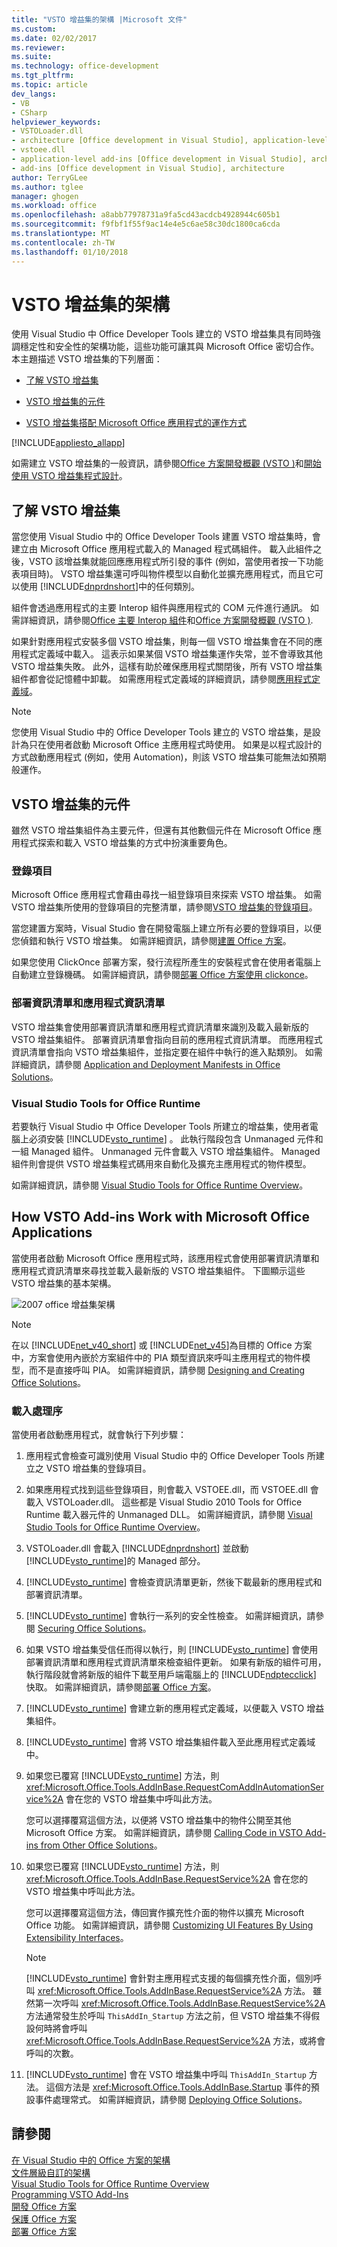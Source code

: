 ```yaml
---
title: "VSTO 增益集的架構 |Microsoft 文件"
ms.custom: 
ms.date: 02/02/2017
ms.reviewer: 
ms.suite: 
ms.technology: office-development
ms.tgt_pltfrm: 
ms.topic: article
dev_langs:
- VB
- CSharp
helpviewer_keywords:
- VSTOLoader.dll
- architecture [Office development in Visual Studio], application-level add-ins
- vstoee.dll
- application-level add-ins [Office development in Visual Studio], architecture
- add-ins [Office development in Visual Studio], architecture
author: TerryGLee
ms.author: tglee
manager: ghogen
ms.workload: office
ms.openlocfilehash: a8abb77978731a9fa5cd43acdcb4928944c605b1
ms.sourcegitcommit: f9fbf1f55f9ac14e4e5c6ae58c30dc1800ca6cda
ms.translationtype: MT
ms.contentlocale: zh-TW
ms.lasthandoff: 01/10/2018
---
```

# <a name="architecture-of-vsto-add-ins"></a>VSTO 增益集的架構
  使用 Visual Studio 中 Office Developer Tools 建立的 VSTO 增益集具有同時強調穩定性和安全性的架構功能，這些功能可讓其與 Microsoft Office 密切合作。 本主題描述 VSTO 增益集的下列層面：  
  
-   [了解 VSTO 增益集](#UnderstandingAddIns)  
  
-   [VSTO 增益集的元件](#AddinComponents)  
  
-   [VSTO 增益集搭配 Microsoft Office 應用程式的運作方式](#HowAddinsWork)  
  
 [!INCLUDE[appliesto_allapp](../vsto/includes/appliesto-allapp-md.md)]  
  
 如需建立 VSTO 增益集的一般資訊，請參閱[Office 方案開發概觀 &#40;VSTO &#41;](../vsto/office-solutions-development-overview-vsto.md)和[開始使用 VSTO 增益集程式設計](../vsto/getting-started-programming-vsto-add-ins.md)。  
  
##  <a name="UnderstandingAddIns"></a> 了解 VSTO 增益集  
 當您使用 Visual Studio 中的 Office Developer Tools 建置 VSTO 增益集時，會建立由 Microsoft Office 應用程式載入的 Managed 程式碼組件。 載入此組件之後，VSTO 該增益集就能回應應用程式所引發的事件 (例如，當使用者按一下功能表項目時)。 VSTO 增益集還可呼叫物件模型以自動化並擴充應用程式，而且它可以使用 [!INCLUDE[dnprdnshort](../sharepoint/includes/dnprdnshort-md.md)]中的任何類別。  
  
 組件會透過應用程式的主要 Interop 組件與應用程式的 COM 元件進行通訊。 如需詳細資訊，請參閱[Office 主要 Interop 組件](../vsto/office-primary-interop-assemblies.md)和[Office 方案開發概觀 &#40;VSTO &#41;](../vsto/office-solutions-development-overview-vsto.md).  
  
 如果針對應用程式安裝多個 VSTO 增益集，則每一個 VSTO 增益集會在不同的應用程式定義域中載入。 這表示如果某個 VSTO 增益集運作失常，並不會導致其他 VSTO 增益集失敗。 此外，這樣有助於確保應用程式關閉後，所有 VSTO 增益集組件都會從記憶體中卸載。 如需應用程式定義域的詳細資訊，請參閱[應用程式定義域](/dotnet/framework/app-domains/application-domains)。  
  
> [!NOTE]  
>  您使用 Visual Studio 中的 Office Developer Tools 建立的 VSTO 增益集，是設計為只在使用者啟動 Microsoft Office 主應用程式時使用。 如果是以程式設計的方式啟動應用程式 (例如，使用 Automation)，則該 VSTO 增益集可能無法如預期般運作。  
  
##  <a name="AddinComponents"></a> VSTO 增益集的元件  
 雖然 VSTO 增益集組件為主要元件，但還有其他數個元件在 Microsoft Office 應用程式探索和載入 VSTO 增益集的方式中扮演重要角色。  
  
### <a name="registry-entries"></a>登錄項目  
 Microsoft Office 應用程式會藉由尋找一組登錄項目來探索 VSTO 增益集。 如需 VSTO 增益集所使用的登錄項目的完整清單，請參閱[VSTO 增益集的登錄項目](../vsto/registry-entries-for-vsto-add-ins.md)。  
  
 當您建置方案時，Visual Studio 會在開發電腦上建立所有必要的登錄項目，以便您偵錯和執行 VSTO 增益集。 如需詳細資訊，請參閱[建置 Office 方案](../vsto/building-office-solutions.md)。  
  
 如果您使用 ClickOnce 部署方案，發行流程所產生的安裝程式會在使用者電腦上自動建立登錄機碼。 如需詳細資訊，請參閱[部署 Office 方案使用 clickonce](../vsto/deploying-an-office-solution-by-using-clickonce.md)。  
  
### <a name="deployment-manifest-and-application-manifest"></a>部署資訊清單和應用程式資訊清單  
 VSTO 增益集會使用部署資訊清單和應用程式資訊清單來識別及載入最新版的 VSTO 增益集組件。 部署資訊清單會指向目前的應用程式資訊清單。 而應用程式資訊清單會指向 VSTO 增益集組件，並指定要在組件中執行的進入點類別。 如需詳細資訊，請參閱 [Application and Deployment Manifests in Office Solutions](../vsto/application-and-deployment-manifests-in-office-solutions.md)。  
  
### <a name="visual-studio-tools-for-office-runtime"></a>Visual Studio Tools for Office Runtime  
 若要執行 Visual Studio 中 Office Developer Tools 所建立的增益集，使用者電腦上必須安裝 [!INCLUDE[vsto_runtime](../vsto/includes/vsto-runtime-md.md)] 。 此執行階段包含 Unmanaged 元件和一組 Managed 組件。 Unmanaged 元件會載入 VSTO 增益集組件。 Managed 組件則會提供 VSTO 增益集程式碼用來自動化及擴充主應用程式的物件模型。  
  
 如需詳細資訊，請參閱 [Visual Studio Tools for Office Runtime Overview](../vsto/visual-studio-tools-for-office-runtime-overview.md)。  
  
##  <a name="HowAddinsWork"></a> How VSTO Add-ins Work with Microsoft Office Applications  
 當使用者啟動 Microsoft Office 應用程式時，該應用程式會使用部署資訊清單和應用程式資訊清單來尋找並載入最新版的 VSTO 增益集組件。 下圖顯示這些 VSTO 增益集的基本架構。  
  
 ![2007 office 增益集架構](../vsto/media/office07addin.png "2007 Office 增益集架構")  
  
> [!NOTE]  
>  在以 [!INCLUDE[net_v40_short](../sharepoint/includes/net-v40-short-md.md)] 或 [!INCLUDE[net_v45](../vsto/includes/net-v45-md.md)]為目標的 Office 方案中，方案會使用內嵌於方案組件中的 PIA 類型資訊來呼叫主應用程式的物件模型，而不是直接呼叫 PIA。 如需詳細資訊，請參閱 [Designing and Creating Office Solutions](../vsto/designing-and-creating-office-solutions.md)。  
  
### <a name="loading-process"></a>載入處理序  
 當使用者啟動應用程式，就會執行下列步驟：  
  
1.  應用程式會檢查可識別使用 Visual Studio 中的 Office Developer Tools 所建立之 VSTO 增益集的登錄項目。  
  
2.  如果應用程式找到這些登錄項目，則會載入 VSTOEE.dll，而 VSTOEE.dll 會載入 VSTOLoader.dll。 這些都是 Visual Studio 2010 Tools for Office Runtime 載入器元件的 Unmanaged DLL。 如需詳細資訊，請參閱 [Visual Studio Tools for Office Runtime Overview](../vsto/visual-studio-tools-for-office-runtime-overview.md)。  
  
3.  VSTOLoader.dll 會載入 [!INCLUDE[dnprdnshort](../sharepoint/includes/dnprdnshort-md.md)] 並啟動 [!INCLUDE[vsto_runtime](../vsto/includes/vsto-runtime-md.md)]的 Managed 部分。  
  
4.  [!INCLUDE[vsto_runtime](../vsto/includes/vsto-runtime-md.md)] 會檢查資訊清單更新，然後下載最新的應用程式和部署資訊清單。  
  
5.  [!INCLUDE[vsto_runtime](../vsto/includes/vsto-runtime-md.md)] 會執行一系列的安全性檢查。 如需詳細資訊，請參閱 [Securing Office Solutions](../vsto/securing-office-solutions.md)。  
  
6.  如果 VSTO 增益集受信任而得以執行，則 [!INCLUDE[vsto_runtime](../vsto/includes/vsto-runtime-md.md)] 會使用部署資訊清單和應用程式資訊清單來檢查組件更新。 如果有新版的組件可用，執行階段就會將新版的組件下載至用戶端電腦上的 [!INCLUDE[ndptecclick](../vsto/includes/ndptecclick-md.md)] 快取。 如需詳細資訊，請參閱[部署 Office 方案](../vsto/deploying-an-office-solution.md)。  
  
7.  [!INCLUDE[vsto_runtime](../vsto/includes/vsto-runtime-md.md)] 會建立新的應用程式定義域，以便載入 VSTO 增益集組件。  
  
8.  [!INCLUDE[vsto_runtime](../vsto/includes/vsto-runtime-md.md)] 會將 VSTO 增益集組件載入至此應用程式定義域中。  
  
9. 如果您已覆寫 [!INCLUDE[vsto_runtime](../vsto/includes/vsto-runtime-md.md)] 方法，則 <xref:Microsoft.Office.Tools.AddInBase.RequestComAddInAutomationService%2A> 會在您的 VSTO 增益集中呼叫此方法。  
  
     您可以選擇覆寫這個方法，以便將 VSTO 增益集中的物件公開至其他 Microsoft Office 方案。 如需詳細資訊，請參閱 [Calling Code in VSTO Add-ins from Other Office Solutions](../vsto/calling-code-in-vsto-add-ins-from-other-office-solutions.md)。  
  
10. 如果您已覆寫 [!INCLUDE[vsto_runtime](../vsto/includes/vsto-runtime-md.md)] 方法，則 <xref:Microsoft.Office.Tools.AddInBase.RequestService%2A> 會在您的 VSTO 增益集中呼叫此方法。  
  
     您可以選擇覆寫這個方法，傳回實作擴充性介面的物件以擴充 Microsoft Office 功能。 如需詳細資訊，請參閱 [Customizing UI Features By Using Extensibility Interfaces](../vsto/customizing-ui-features-by-using-extensibility-interfaces.md)。  
  
    > [!NOTE]  
    >  [!INCLUDE[vsto_runtime](../vsto/includes/vsto-runtime-md.md)] 會針對主應用程式支援的每個擴充性介面，個別呼叫 <xref:Microsoft.Office.Tools.AddInBase.RequestService%2A> 方法。 雖然第一次呼叫 <xref:Microsoft.Office.Tools.AddInBase.RequestService%2A> 方法通常發生於呼叫 `ThisAddIn_Startup` 方法之前，但 VSTO 增益集不得假設何時將會呼叫 <xref:Microsoft.Office.Tools.AddInBase.RequestService%2A> 方法，或將會呼叫的次數。  
  
11. [!INCLUDE[vsto_runtime](../vsto/includes/vsto-runtime-md.md)] 會在 VSTO 增益集中呼叫 `ThisAddIn_Startup` 方法。 這個方法是 <xref:Microsoft.Office.Tools.AddInBase.Startup> 事件的預設事件處理常式。 如需詳細資訊，請參閱 [Deploying Office Solutions](../vsto/events-in-office-projects.md)。  
  
## <a name="see-also"></a>請參閱  
 [在 Visual Studio 中的 Office 方案的架構](../vsto/architecture-of-office-solutions-in-visual-studio.md)   
 [文件層級自訂的架構](../vsto/architecture-of-document-level-customizations.md)   
 [Visual Studio Tools for Office Runtime Overview](../vsto/visual-studio-tools-for-office-runtime-overview.md)   
 [Programming VSTO Add-Ins](../vsto/programming-vsto-add-ins.md)   
 [開發 Office 方案](../vsto/developing-office-solutions.md)   
 [保護 Office 方案](../vsto/securing-office-solutions.md)   
 [部署 Office 方案](../vsto/deploying-an-office-solution.md)  
  
  